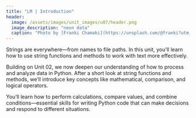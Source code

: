 ```yaml
---
title: "LM | Introduction"
header:
  image: /assets/images/unit_images/u07/header.png
  image_description: "neon data"
  caption: "Photo by [Franki Chamaki](https://unsplash.com/@franki?utm_source=unsplash&amp;utm_medium=referral&amp;utm_content=creditCopyText) [from unsplash](https://unsplash.com/s/photos/data?utm_source=unsplash&amp;utm_medium=referral&amp;utm_content=creditCopyText)"
---
```


Strings are everywhere—from names to file paths. In this unit, you'll learn how to use string functions and methods to work with text more effectively.

<!--more-->
Building on Unit 02, we now deepen our understanding of how to process and analyze data in Python. After a short look at string functions and methods, we’ll introduce key concepts like mathematical, comparison, and logical operators.

You’ll learn how to perform calculations, compare values, and combine conditions—essential skills for writing Python code that can make decisions and respond to different situations.
